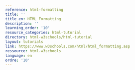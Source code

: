 ```yaml
---
reference: html-formatting
title: ''
title_en: HTML Formatting
description: ''
learning_order: '10'
resource_categories: html-tutorial
directory: html-w3schools/html-tutorial
layout: tutorials
link: https://www.w3schools.com/html/html_formatting.asp
ressource: html-w3schools
language: en
ordre: '10'
---
```

